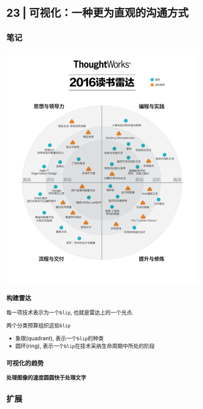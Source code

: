# 23 | 可视化：一种更为直观的沟通方式

## 笔记

![](./img/23_01.png)

### 构建雷达

每一项技术表示为一个`blip`, 也就是雷达上的一个光点.

两个分类预算组织这些`blip`

* 象限(quadrant), 表示一个`blip`的种类
* 圆环(ring), 表示一个`blip`在技术采纳生命周期中所处的阶段

### 可视化的趋势

**处理图像的速度圆圆快于处理文字**

## 扩展